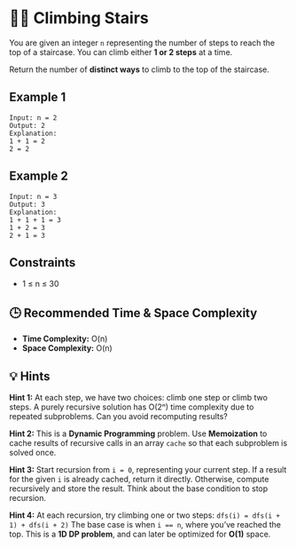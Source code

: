 # 🧗‍♂️ Climbing Stairs

You are given an integer `n` representing the number of steps to reach the top of a staircase.
You can climb either **1 or 2 steps** at a time.

Return the number of **distinct ways** to climb to the top of the staircase.

## Example 1

```
Input: n = 2
Output: 2
Explanation:
1 + 1 = 2
2 = 2
```

## Example 2

```
Input: n = 3
Output: 3
Explanation:
1 + 1 + 1 = 3
1 + 2 = 3
2 + 1 = 3
```

## Constraints

* 1 ≤ n ≤ 30

## 🕒 Recommended Time & Space Complexity

* **Time Complexity:** O(n)
* **Space Complexity:** O(n)

## 💡 Hints

**Hint 1:**
At each step, we have two choices: climb one step or climb two steps.
A purely recursive solution has O(2ⁿ) time complexity due to repeated subproblems.
Can you avoid recomputing results?

**Hint 2:**
This is a **Dynamic Programming** problem.
Use **Memoization** to cache results of recursive calls in an array `cache` so that each subproblem is solved once.

**Hint 3:**
Start recursion from `i = 0`, representing your current step.
If a result for the given `i` is already cached, return it directly.
Otherwise, compute recursively and store the result.
Think about the base condition to stop recursion.

**Hint 4:**
At each recursion, try climbing one or two steps:
`dfs(i) = dfs(i + 1) + dfs(i + 2)`
The base case is when `i == n`, where you’ve reached the top.
This is a **1D DP problem**, and can later be optimized for **O(1)** space.